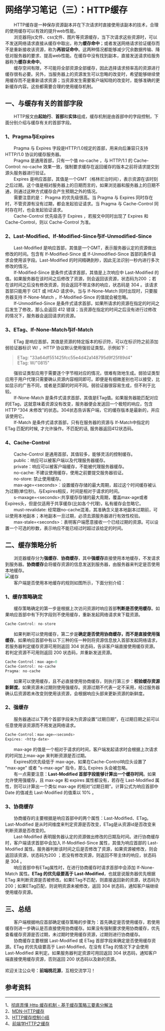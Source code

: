 # 网络学习笔记（三）：HTTP缓存
&emsp;&emsp;HTTP缓存是一种保存资源副本并在下次请求时直接使用该副本的技术，合理的使用缓存可以有效的提升web性能。<br/>
&emsp;&emsp;浏览器将js文件、css文件、图片等资源缓存，当下次请求这些资源时，可以不发送网络请求直接从缓存中取出，称为**缓存命中**；或者发送网络请求验证缓存而不是重新接收该资源，称为**再验证命中**。这两种情况都能够减少冗余数据传输、降低对服务器的要求、提高web性能。在缓存中没有找到副本，直接发送请求给服务器称为**缓存未命中**。<br/>
&emsp;&emsp;缓存空间有限，不可能将全部资源全部缓存，因此选择请求频率高的资源进行缓存很有必要。另外，当服务器上的资源发生可以忽略的改变时，希望能够继续使用缓存而不是重新请求资源；当资源发生需要客户端知晓的改变时，能够准确的更新缓存内容。这些都需要合理的使用缓存机制。<br/>
## 一、与缓存有关的首部字段
&emsp;&emsp;HTTP报文由**起始行**、**首部**和**实体**组成，缓存机制是由首部中的字段控制，下面分别介绍与缓存有关的首部字段。<br/>
### 1、Pragma与Expires
&emsp;&emsp;Pragma 与 Expires 字段是HTTP/1.0规定的首部，用来向后兼容只支持 HTTP/1.0 协议的缓存服务器。<br/>
&emsp;&emsp;Pragma 是通用首部，只有一个值 no-cache ，与 HTTP/1.1 的 Cache-Control: no-cache 效果一致，强制要求缓存在返回缓存的版本之前将请求提交到源头服务器进行验证。<br/>
&emsp;&emsp;Expires 是响应首部，其值是一个GMT（格林尼治时间），表示资源在该时刻之后过期。这个值是相对服务器上的日期而言的，如果浏览器和服务器上的日期不通，则通过这种方式缓存会产生预期之外的情况。<br/>
&emsp;&emsp;需要注意的是： Pragma 的优先级很高。当 Pragma 与 Expires 同时存在时，不管资源有没有过期，都会发起验证请求。当 Pragma 与 Cache-Control 同时存在时，也会发起验证请求。<br/>
&emsp;&emsp;Cache-Control 优先级高于 Expires ，若报文中同时出现了 Expires 和 Cache-Control，则以 Cache-Control 为准。<br/>
### 2、Last-Modified、If-Modified-Since与If-Unmodified-Since
&emsp;&emsp;Last-Modified 是响应首部，其值是一个GMT，表示服务器认定的资源做出修改的时间。包含有 If-Modified-Since 或 If-Unmodified-Since 首部的条件请求会使用该字段。Last-Modified 的时间精确到秒，因此无法识别一秒内进行多次修改的情况。<br/>
&emsp;&emsp;If-Modified-Since 是条件式请求首部，其值是上次响应中 Last-Modified 的值。如果服务器在该时间之后修改了资源，则会返回该资源，状态码为200 ；若在该时间之后没有修改资源，则会返回不带主体的响应，状态码是 304 。该请求首部只能用于 GET 或 HEAD 请求中。当与 If-None-Match 同时出现时，只要服务器支持 If-None-Match ，If-Modified-Since 的值就会被忽略。<br/>
&emsp;&emsp;If-Unmodified-Since 是条件式请求首部，如果所请求的资源在指定的时间之后发生了修改，那么会返回 412 错误；当资源在指定的时间之后没有进行过修改的情况下，服务器会返回请求的资源。<br/>
### 3、ETag、If-None-Match与If-Match
&emsp;&emsp;ETag 是响应首部，其值是资源的特定版本的标识符，可以在标识符之前添加弱验证器标识 W/ ，HTTP 协议默认使用强验证类型。示例如下：<br/>
> ETag: "33a64df551425fcc55e4d42a148795d9f25f89d4"<br/>
> ETag: W/"0815"<br/>

&emsp;&emsp;强验证类型应用于需要逐个字节相对应的情况，很难有效地生成。弱验证类型应用于用户代理只需要确认资源内容相同即可。即便是有细微差别也可以接受，比如显示的广告不同，或者是页脚的时间不同。弱验证器很容易生成，但不利于比较。<br/>
&emsp;&emsp;If-None-Match 是条件式请求首部，其值是ETag值。如果服务器能匹配对应的ETag，这就意味着资源没有改变，服务器便会发送回一个极短的响应，包含HTTP “304 未修改”的状态。304状态告诉客户端，它的缓存版本是最新的，并应该使用它。<br/>
&emsp;&emsp;If-Match 是条件式请求首部，只有在服务器的资源与 If-Match中指定的 ETag 匹配的时候, 才允许操作。不匹配的话, 服务器返回412状态码。<br/>
### 4、Cache-Control
&emsp;&emsp;Cache-Control 是通用首部，其值较多，能够灵活的控制缓存。<br/>
&emsp;&emsp;public：响应可以被客户端以及代理服务器缓存。<br/>
&emsp;&emsp;private：响应可以被客户端缓存，不能被代理服务器缓存。<br/>
&emsp;&emsp;no-cache: 不建议使用缓存，使用之前要提交服务器验证。<br/>
&emsp;&emsp;no-store: 禁止使用缓存。<br/>
&emsp;&emsp;max-age=\<seconds\>：设置缓存存储的最大周期，超过这个时间缓存被认为过期(单位秒)。与Expires相反，时间是相对于请求的时间。<br/>
&emsp;&emsp;s-maxage=\<seconds\>:共享缓存存储的最大周期，覆盖max-age或者Expires头，但是仅适用于共享缓存(比如各个代理)，私有缓存会忽略它。<br/>
&emsp;&emsp;must-revalidate: 经常跟no-cache混淆，其准确含义是本地副本过期前，可以使用本地副本；本地副本一旦过期，必须去源服务器进行有效性校验。<br/>
&emsp;&emsp;max-stale=\<seconds\>：表明客户端愿意接收一个已经过期的资源。可以设置一个可选的秒数，表示响应不能已经过时超过该给定的时间。<br/>
## 二、缓存策略分析
&emsp;&emsp;浏览器缓存分为**强缓存**、**协商缓存**，其中**强缓存**直接使用本地缓存，不发请求到服务器。**协商缓存**会将缓存资源的信息发送到服务器，由服务器来判定是否使用本地缓存。<br/>
![缓存](../image/network/cache_1.png)<br/>
&emsp;&emsp;客户端是否使用本地缓存的规则如图所示，下面分别介绍：<br/>
### 1、缓存策略确定
&emsp;&emsp;缓存策略确定的第一步是根据上次访问资源时响应首部**判断是否使用缓存**。如果响应首部中有下列字段则不使用缓存，重新发起网络请求来下载资源。<br/>
```js
Cache-Control: no-store
```
&emsp;&emsp;如果判断可以使用缓存，第二步是**确定是否使用协商缓存，而不是直接使用强缓存**。如果响应首部中有以下三种的任一种则将资源信息放入首部发起网络请求，若服务器判定缓存资源可用则返回 304 状态码，告诉客户端直接使用缓存资源。若判定资源不可用则返回 200 状态码，并重新发送资源。<br/>
```js
Cache-Control：max-age=0
Cache-Control: no-cache
Pragma: no-cache
```
&emsp;&emsp;如果可以使用缓存，且不必直接使用协商缓存，则执行第三步：**校验缓存资源新鲜度**。如果资源未过期则使用强缓存。资源过期不代表一定不采用，经过服务器确认后资源若未改变则使用该资源，会根据响应头部来更新资源的新鲜度。<br/>
### 2、强缓存
&emsp;&emsp;服务器通过以下两个首部字段来为资源设置“过期日期”，在过期日期之前可以任意使用该资源而不用发送网络请求。<br/>
```js
Cache-Control：max-age=<seconds>
Expires: <http-date>
```
&emsp;&emsp;max-age 的值是一个相对于请求的时间，客户端发起请求时会根据上次请求的时间加上max-age 来判断资源是否过期。<br/>
&emsp;&emsp;Expires的优先级低于 max-age，如果在Cache-Control响应头设置了 "max-age" 或者 "s-max-age" 指令，那么 Expires 头会被忽略。<br/>
&emsp;&emsp;有一点需要注意：**Last-Modified 首部字段能够计算出一个缓存时间**。如果允许使用强缓存，且 max-age 和 expires 属性都没有，若存在 Last-Modified 属性，则可以计算出一个类似 max-age 的相对“过期日期”。计算公式为响应首部中 Date 的值减去 Last-Modified 的值乘以 10% 。<br/>
### 3、协商缓存
&emsp;&emsp;协商缓存的主要根据是响应首部中的两个属性：Last-Modified、ETag。Last-Modified 是从时间维度来判定资源是否改变，ETag是从资源id是否改变来判断资源是否改变的。<br/>
&emsp;&emsp;Last-Modified 表明服务器认定的资源做出修改的日期及时间。进行协商缓存时，客户端请求首部中会加入 If-Modified-Since 属性，其值为响应首部的 Last-Modified 属性。服务器判断该时间之后是否修改了资源，如果资源被修改，则会返回该资源，状态码为200 ；若没有修改资源，则返回不带主体的响应，状态码是 304 。<br/>
&emsp;&emsp;响应首部中有ETag属性时，在进行协商缓存时请求首部中会添加 If-None-Match 属性。**ETag 的优先级要高于 Last-Modified**，也就是说服务器优先根据 ETag 来判断资源是否被修改。如果ETag不匹配，则直接返回新的资源，状态码为 200；如果ETag匹配，则说明资源未被修改，返回 304 状态码，通知客户端继续使用缓存资源。<br/>
## 三、总结
&emsp;&emsp;客户端根据响应首部确定缓存策略的步骤为：首先确定是否使用缓存，若使用缓存则进一步确认是否直接使用协商缓存。如果没有强制要求使用协商缓存，优先查看缓存资源是否过期，未过期时使用缓存资源，过期则进行协商缓存。<br/>
&emsp;&emsp;协商缓存主要根据 Last-Modified 或 ETag 首部字段来确定是否使用缓存资源。ETag 的优先级要高于 Last-Modified，在没有 ETag 的情况下才会使用 Last-Modified 来判定。如果服务器判定资源可用回返回 304 状态码，通知客户端直接使用缓存资源，否则返回 200 状态码以及新的资源。<br/>
<br/>
欢迎关注公众号：**前端桃花源**，互相交流学习！<br/>
## 参考资料
***
1、[彻底弄懂 Http 缓存机制 - 基于缓存策略三要素分解法](https://mp.weixin.qq.com/s/qOMO0LIdA47j3RjhbCWUEQ)<br/>
2、[MDN-HTTP缓存](https://developer.mozilla.org/zh-CN/docs/Web/HTTP/Caching_FAQ)<br/>
3、[HTTP缓存控制小结](https://imweb.io/topic/5795dcb6fb312541492eda8c)<br/>
4、[前端学HTTP之缓存](https://www.cnblogs.com/xiaohuochai/p/6178810.html)<br/>